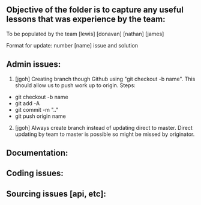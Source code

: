   
## Objective of the folder is to capture any useful lessons that was experience by the team:
To be populated by the team
[lewis]
[donavan]
[nathan]
[james]

Format for update: number [name] issue and solution

## Admin issues:
1. [jgoh] Creating branch though Github using "git checkout -b name". This should allow us to push work up to origin. Steps:
  - git checkout -b name
  - git add -A
  - git commit -m ".."
  - git push origin name

2. [jgoh] Always create branch instead of updating direct to master. Direct updating by team to master is possible so might be missed by originator.


## Documentation:

## Coding issues:

## Sourcing issues [api, etc]:
